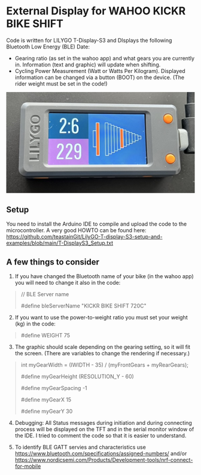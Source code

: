 # External Display for WAHOO KICKR BIKE SHIFT
Code is written for LILYGO T-Display-S3 and DIsplays the following Bluetooth Low Energy (BLE) Date:

- Gearing ratio (as set in the wahoo app) and what gears you are currently in. Information (text and graphic) will update when shifting.
- Cycling Power Measurement (Watt or Watts Per Kilogram). Displayed information can be changed via a button (BOOT) on the device. (The rider weight must be set in the code!)

![alt text](wahoo-kickr-bike-shift-display.jpeg)

## Setup
You need to install the Arduino IDE to compile and upload the code to the microcontroller. A very good HOWTO can be found here:
https://github.com/teastainGit/LilyGO-T-display-S3-setup-and-examples/blob/main/T-DisplayS3_Setup.txt

## A few things to consider

1. If you have changed the Bluetooth name of your bike (in the wahoo app) you will need to change it also in the code:

> // BLE Server name
> 
> #define bleServerName "KICKR BIKE SHIFT 720C"


2. If you want to use the power-to-weight ratio you must set your weight (kg) in the code:

> #define WEIGHT 75


3. The graphic should scale depending on the gearing setting, so it will fit the screen. (There are variables to change the rendering if necessary.)

> int myGearWidth = (IWIDTH - 35) / (myFrontGears + myRearGears);
> 
> #define myGearHeight (RESOLUTION_Y - 60)
> 
> #define myGearSpacing -1
> 
> #define myGearX 15
> 
> #define myGearY 30


4. Debugging: All Status messages during initiation and during connecting process will be displayed on the TFT and in the serial monitor window of the IDE. I tried to comment the code so that it is easier to understand.

5. To identify BLE GATT servies and characteristics use https://www.bluetooth.com/specifications/assigned-numbers/ and/or https://www.nordicsemi.com/Products/Development-tools/nrf-connect-for-mobile
